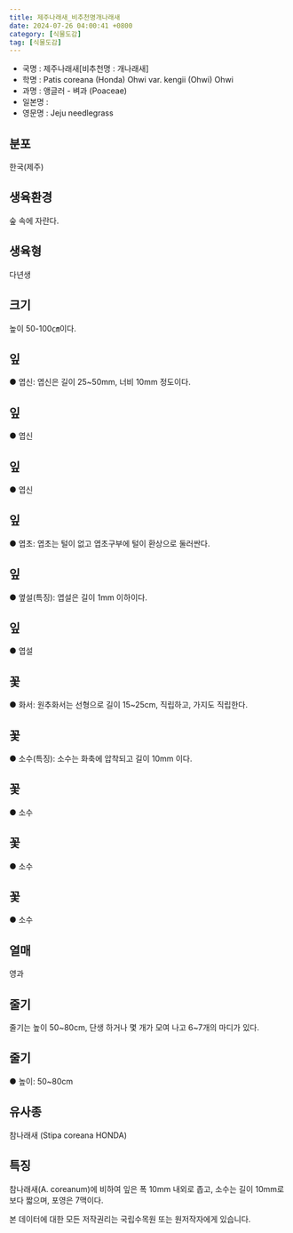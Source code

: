 ```yaml
---
title: 제주나래새_비추천명개나래새
date: 2024-07-26 04:00:41 +0800
category: [식물도감]
tag: [식물도감]
---
```




- 국명 : 제주나래새[비추천명 : 개나래새]
- 학명 : Patis coreana (Honda) Ohwi var. kengii (Ohwi) Ohwi
- 과명 : 앵글러 - 벼과 (Poaceae)
- 일본명 : 
- 영문명 : Jeju needlegrass


## 분포
한국(제주)
## 생육환경
숲 속에 자란다.
## 생육형
다년생
## 크기
높이 50-100㎝이다.
## 잎
● 엽신: 엽신은 길이  25~50mm, 너비 10mm 정도이다.
## 잎
● 엽신
## 잎
● 엽신
## 잎
● 엽초: 엽초는 털이 없고 엽초구부에 털이 환상으로 둘러싼다.
## 잎
● 옆설(특징): 엽설은 길이 1mm 이하이다.
## 잎
● 엽설
## 꽃
● 화서: 원추화서는 선형으로 길이 15~25cm, 직립하고, 가지도 직립한다.
## 꽃
● 소수(특징): 소수는 화축에 압착되고 길이 10mm 이다.
## 꽃
● 소수
## 꽃
● 소수
## 꽃
● 소수
## 열매
영과
## 줄기
줄기는 높이 50~80cm, 단생 하거나 몇 개가 모여 나고 6~7개의 마디가 있다.
## 줄기
● 높이: 50~80cm
## 유사종
참나래새 (Stipa coreana HONDA)
## 특징
참나래새(A. coreanum)에 비하여 잎은 폭 10mm 내외로 좁고, 소수는 길이 10mm로 보다 짧으며, 포영은 7맥이다.






본 데이터에 대한 모든 저작권리는 국립수목원 또는 원저작자에게 있습니다.

